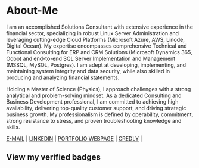 # About-Me

I am an accomplished Solutions Consultant with extensive experience in the financial sector, specializing in robust Linux Server Administration and leveraging cutting-edge Cloud Platforms (Microsoft Azure, AWS, Linode, Digital Ocean). My expertise encompasses comprehensive Technical and Functional Consulting for ERP and CRM Solutions (Microsoft Dynamics 365, Odoo) and end-to-end SQL Server Implementation and Management (MSSQL, MySQL, Postgres). I am adept at developing, implementing, and maintaining system integrity and data security, while also skilled in producing and analyzing financial statements.

Holding a Master of Science (Physics), I approach challenges with a strong analytical and problem-solving mindset. As a dedicated Consulting and Business Development professional, I am committed to achieving high availability, delivering top-quality customer support, and driving strategic business growth. My professionalism is defined by operability, commitment, strong resistance to stress, and proven troubleshooting knowledge and skills.


[E-MAIL](sethuaung@outlook.com) | [LINKEDIN](https://linkedin.com/n/sethuaung) | [PORTFOLIO WEBPAGE](https://github.com/sethuaung) | [CREDLY](https://www.credly.com/users/se-thu-aung/) |

<p>

## View my verified badges
<!-- START_SECTION:badges -->
<!-- END_SECTION:badges -->
<!--
<iframe src="https://tryhackme.com/api/v2/badges/public-profile?userPublicId=865200" style='border:none;'></iframe>
-->
</p>
